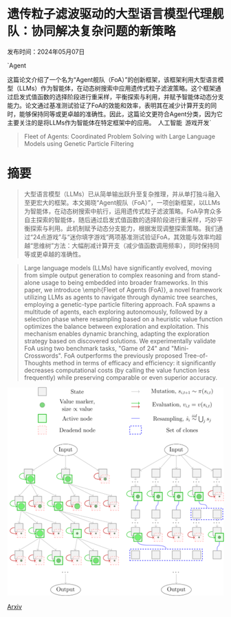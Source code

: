 # 遗传粒子滤波驱动的大型语言模型代理舰队：协同解决复杂问题的新策略

发布时间：2024年05月07日

`Agent

这篇论文介绍了一个名为“Agent舰队（FoA）”的创新框架，该框架利用大型语言模型（LLMs）作为智能体，在动态树搜索中应用遗传式粒子滤波策略。这个框架通过启发式值函数的选择阶段进行重采样，平衡探索与利用，并赋予智能体动态分支能力。论文通过基准测试验证了FoA的效能和效率，表明其在减少计算开支的同时，能够保持同等或更卓越的准确性。因此，这篇论文更符合Agent分类，因为它主要关注的是将LLMs作为智能体在特定框架中的应用。` `人工智能` `游戏开发`

> Fleet of Agents: Coordinated Problem Solving with Large Language Models using Genetic Particle Filtering

# 摘要

> 大型语言模型（LLMs）已从简单输出跃升至复杂推理，并从单打独斗融入至更宏大的框架。本文揭晓“Agent舰队（FoA）”，一项创新框架，以LLMs为智能体，在动态树搜索中航行，运用遗传式粒子滤波策略。FoA孕育众多自主探索的智能体，随后通过启发式值函数的选择阶段进行重采样，巧妙平衡探索与利用。此机制赋予动态分支能力，根据发现调整探索策略。我们通过“24点游戏”与“迷你填字游戏”两项基准测试验证FoA，其效能与效率均超越“思维树”方法：大幅削减计算开支（减少值函数调用频率），同时保持同等或更卓越的准确性。

> Large language models (LLMs) have significantly evolved, moving from simple output generation to complex reasoning and from stand-alone usage to being embedded into broader frameworks. In this paper, we introduce \emph{Fleet of Agents (FoA)}, a novel framework utilizing LLMs as agents to navigate through dynamic tree searches, employing a genetic-type particle filtering approach. FoA spawns a multitude of agents, each exploring autonomously, followed by a selection phase where resampling based on a heuristic value function optimizes the balance between exploration and exploitation. This mechanism enables dynamic branching, adapting the exploration strategy based on discovered solutions. We experimentally validate FoA using two benchmark tasks, "Game of 24" and "Mini-Crosswords". FoA outperforms the previously proposed Tree-of-Thoughts method in terms of efficacy and efficiency: it significantly decreases computational costs (by calling the value function less frequently) while preserving comparable or even superior accuracy.

![遗传粒子滤波驱动的大型语言模型代理舰队：协同解决复杂问题的新策略](../../../paper_images/2405.06691/x1.png)

[Arxiv](https://arxiv.org/abs/2405.06691)